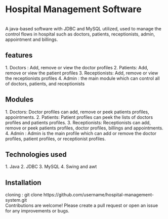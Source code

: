 <h1> Hospital Management Software</h1>
<br> 
A java-based software with JDBC and MySQL utilized, used to manage the control flows in hospital such as doctors, patients, receptionists, admin, appointment and billings.
<br>
<h2> features </h2>
1. Doctors : Add, remove or view the doctor profiles
2. Patients: Add, remove or view the patient profiles
3. Receptionists: Add, remove or view the receptionists profiles
4. Admin : the main module which can control all of doctors, patients, and receptionists
<h2> Modules</h2>
1. Doctors: Doctor profiles can add, remove or peek patients profiles, appointments.
2. Patients: Patient profiles can peek the lists of doctors profiles and patients profiles.
3. Receptionists: Receptionists can add, remove or peek patients profiles, doctor profiles, billings and appointments.  
4. Admin : Admin is the main profile which can add or remove the doctor profiles, patient profiles, or receptionist profiles.
<br> 
<h2> Technologies used </h2>
1. Java
2. JDBC
3. MySQL 
4. Swing and awt
<h2> Installation </h2>
cloning : git clone https://github.com/username/hospital-management-system.git
<br> 
Contributions are welcome! Please create a pull request or open an issue for any improvements or bugs.
